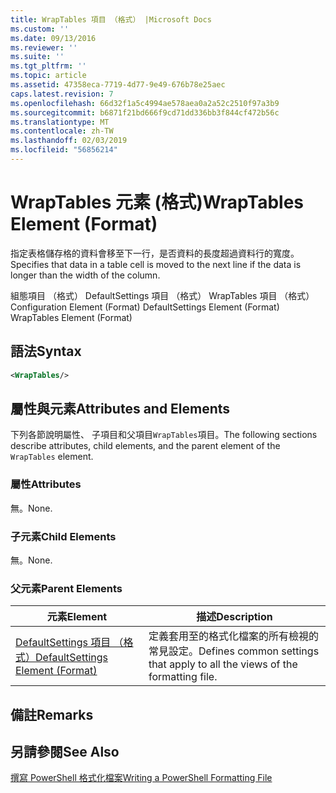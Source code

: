 ```yaml
---
title: WrapTables 項目 （格式） |Microsoft Docs
ms.custom: ''
ms.date: 09/13/2016
ms.reviewer: ''
ms.suite: ''
ms.tgt_pltfrm: ''
ms.topic: article
ms.assetid: 47358eca-7719-4d77-9e49-676b78e25aec
caps.latest.revision: 7
ms.openlocfilehash: 66d32f1a5c4994ae578aea0a2a52c2510f97a3b9
ms.sourcegitcommit: b6871f21bd666f9cd71dd336bb3f844cf472b56c
ms.translationtype: MT
ms.contentlocale: zh-TW
ms.lasthandoff: 02/03/2019
ms.locfileid: "56856214"
---
```

# <a name="wraptables-element-format"></a><span data-ttu-id="a09fc-102">WrapTables 元素 (格式)</span><span class="sxs-lookup"><span data-stu-id="a09fc-102">WrapTables Element (Format)</span></span>

<span data-ttu-id="a09fc-103">指定表格儲存格的資料會移至下一行，是否資料的長度超過資料行的寬度。</span><span class="sxs-lookup"><span data-stu-id="a09fc-103">Specifies that data in a table cell is moved to the next line if the data is longer than the width of the column.</span></span>

<span data-ttu-id="a09fc-104">組態項目 （格式） DefaultSettings 項目 （格式） WrapTables 項目 （格式）</span><span class="sxs-lookup"><span data-stu-id="a09fc-104">Configuration Element (Format) DefaultSettings Element (Format) WrapTables Element (Format)</span></span>

## <a name="syntax"></a><span data-ttu-id="a09fc-105">語法</span><span class="sxs-lookup"><span data-stu-id="a09fc-105">Syntax</span></span>

```xml
<WrapTables/>
```

## <a name="attributes-and-elements"></a><span data-ttu-id="a09fc-106">屬性與元素</span><span class="sxs-lookup"><span data-stu-id="a09fc-106">Attributes and Elements</span></span>

<span data-ttu-id="a09fc-107">下列各節說明屬性、 子項目和父項目`WrapTables`項目。</span><span class="sxs-lookup"><span data-stu-id="a09fc-107">The following sections describe attributes, child elements, and the parent element of the `WrapTables` element.</span></span>

### <a name="attributes"></a><span data-ttu-id="a09fc-108">屬性</span><span class="sxs-lookup"><span data-stu-id="a09fc-108">Attributes</span></span>

<span data-ttu-id="a09fc-109">無。</span><span class="sxs-lookup"><span data-stu-id="a09fc-109">None.</span></span>

### <a name="child-elements"></a><span data-ttu-id="a09fc-110">子元素</span><span class="sxs-lookup"><span data-stu-id="a09fc-110">Child Elements</span></span>

<span data-ttu-id="a09fc-111">無。</span><span class="sxs-lookup"><span data-stu-id="a09fc-111">None.</span></span>

### <a name="parent-elements"></a><span data-ttu-id="a09fc-112">父元素</span><span class="sxs-lookup"><span data-stu-id="a09fc-112">Parent Elements</span></span>

|<span data-ttu-id="a09fc-113">元素</span><span class="sxs-lookup"><span data-stu-id="a09fc-113">Element</span></span>|<span data-ttu-id="a09fc-114">描述</span><span class="sxs-lookup"><span data-stu-id="a09fc-114">Description</span></span>|
|-------------|-----------------|
|[<span data-ttu-id="a09fc-115">DefaultSettings 項目 （格式）</span><span class="sxs-lookup"><span data-stu-id="a09fc-115">DefaultSettings Element (Format)</span></span>](./defaultsettings-element-format.md)|<span data-ttu-id="a09fc-116">定義套用至的格式化檔案的所有檢視的常見設定。</span><span class="sxs-lookup"><span data-stu-id="a09fc-116">Defines common settings that apply to all the views of the formatting file.</span></span>|

## <a name="remarks"></a><span data-ttu-id="a09fc-117">備註</span><span class="sxs-lookup"><span data-stu-id="a09fc-117">Remarks</span></span>

## <a name="see-also"></a><span data-ttu-id="a09fc-118">另請參閱</span><span class="sxs-lookup"><span data-stu-id="a09fc-118">See Also</span></span>

[<span data-ttu-id="a09fc-119">撰寫 PowerShell 格式化檔案</span><span class="sxs-lookup"><span data-stu-id="a09fc-119">Writing a PowerShell Formatting File</span></span>](./writing-a-powershell-formatting-file.md)
